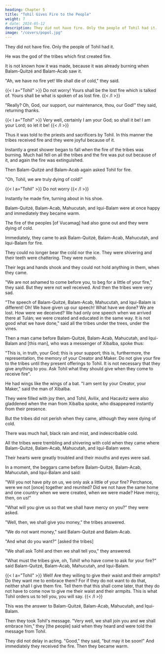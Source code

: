 ```yaml
---
heading: Chapter 5
title: "Tohil Gives Fire to the People"
weight: 7
# date: 2024-05-12
description: They did not have fire. Only the people of Tohil had it.
image: "/covers/popol.jpg"
---
```



They did not have fire. Only the people of Tohil had it.

He was the god of the tribes which first created fire. 

It is not known how it was made, because it was already burning when Balam-Quitzé and Balam-Acab saw it.

"Ah, we have no fire yet! We shall die of cold," they said. 

{{< l a="Tohil" >}}
Do not worry! Yours shall be the lost fire which is talked of. Yours shall be what is spoken of as lost fire.
{{< /l >}}

"Really? Oh, God, our support, our maintenance, thou, our God!" they said, returning thanks.

{{< l a="Tohil" >}}
Very well, certainly I am your God; so shall it be! I am your Lord; so let it be!
{{< /l >}}

Thus it was told to the priests and sacrificers by Tohil. In this manner the tribes received fire and they were joyful because of it.

Instantly a great shower began to fall when the fire of the tribes was burning. Much hail fell on all the tribes and the fire was put out because of it, and again the fire was extinguished.

Then Balam-Quitzé and Balam-Acab again asked Tohil for fire. 


"Oh, Tohil, we are truly dying of cold!"

{{< l a="Tohil" >}}
Do not worry
{{< /l >}}

Instantly he made fire, turning about in his shoe.

Balam-Quitzé, Balam-Acab, Mahucutah, and Iqui-Balam were at once happy and immediately they became warm.

The fire of the peoples [of Vucamag] had also gone out and they were dying of cold. 

Immediately, they came to ask Balam-Quitzé, Balam-Acab, Mahucutah, and Iqui-Balam for fire. 

They could no longer bear the cold nor the ice. They were shivering and their teeth were chattering. They were numb.

Their legs and hands shook and they could not hold anything in them, when they came.

"We are not ashamed to come before you, to beg for a little of your fire," they said. But they were not well received. And then the tribes were very sad.

"The speech of Balam-Quitzé, Balam-Acab, Mahucutah, and Iqui-Balam is different! Oh! We have given up our speech! What have we done? We are lost. How were we deceived? We had only one speech when we arrived there at Tulán; we were created and educated in the same way. It is not good what we have done," said all the tribes under the trees, under the vines.


Then a man came before Balam-Quitzé, Balam-Acab, Mahucutah, and Iqui-Balam and [this man], who was a messenger of Xibalba, spoke thus: 

"This is, in truth, your God; this is your support; this is, furthermore, the representation, the memory of your Creator and Maker. Do not give your fire to the tribes until they present offerings to Tohil. It is not necessary that they give anything to you. Ask Tohil what they should give when they come to receive fire".

He had wings like the wings of a bat. "I am sent by your Creator, your Maker," said the man of Xibalba.

They were filled with joy then, and Tohil, Avilix, and Hacavitz were also gladdened when the man from Xibalba spoke, who disappeared instantly from their presence.

But the tribes did not perish when they came, although they were dying of cold. 

There was much hail, black rain and mist, and indescribable cold.

All the tribes were trembling and shivering with cold when they came where Balam-Quitzé, Balam-Acab, Mahucutah, and Iqui-Balam were. 

Their hearts were greatly troubled and their mouths and eyes were sad.

In a moment, the beggars came before Balam-Quitzé, Balam-Acab, Mahucutah, and Iqui-Balam and said: 

"Will you not have pity on us, we only ask a little of your fire? Perchance, were we not [once] together and reunited? Did we not have the same home and one country when we were created, when we were made? Have mercy, then, on us!"

"What will you give us so that we shall have mercy on you?" they were asked.

"Well, then, we shall give you money," the tribes answered.

"We do not want money," said Balam-Quitzé and Balam-Acab.

"And what do you want?" [asked the tribes]

<!-- "We shall ask now." [said Balam-Quitzé]

"Very well," said the tribes. -->

"We shall ask Tohil and then we shall tell you," they answered.

"What must the tribes give, oh, Tohil! who have come to ask for your fire?" said Balam-Quitzé, Balam-Acab, Mahucutah, and Iqui-Balam.

{{< l a="Tohil" >}}
Well! Are they willing to give their waist and their armpits? Do they want me to embrace them? For if they do not want to do that, neither shall I give them fire. Tell them that this shall come later, that they do not have to come now to give me their waist and their armpits. This is what Tohil orders us to tell you, you will say.
{{< /l >}}


This was the answer to Balam-Quitzé, Balam-Acab, Mahucutah, and Iqui-Balam.

Then they took Tohil's message. "Very well, we shall join you and we shall embrace him," they [the people] said when they heard and were told the message from Tohil. 

They did not delay in acting. "Good," they said, "but may it be soon!" And immediately they received the fire. Then they became warm.

